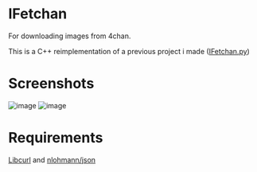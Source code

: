 # IFetchan
For downloading images from 4chan.

This is a C++ reimplementation of a previous project i made ([IFetchan.py](https://github.com/Grapphy/IFetchan.py))

# Screenshots
![image](https://user-images.githubusercontent.com/76534455/153684979-98096492-ae5a-448d-9ad1-67684ee447b7.png)
![image](https://user-images.githubusercontent.com/76534455/153685052-c0b15360-630b-4053-bfa3-7e51887ae20a.png)

# Requirements
[Libcurl](https://curl.se/libcurl/) and [nlohmann/json](https://github.com/nlohmann/json)
